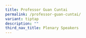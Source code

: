 ```yaml
---
title: Professor Guan Cuntai
permalink: /professor-guan-cuntai/
variant: tiptap
description: ""
third_nav_title: Plenary Speakers
---
```


